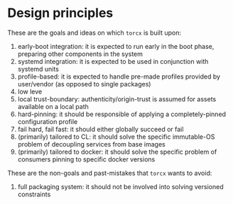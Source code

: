 # Design principles

These are the goals and ideas on which `torcx` is built upon:

1. early-boot integration: it is expected to run early in the boot phase, preparing other components in the system
1. systemd integration: it is expected to be used in conjunction with systemd units
1. profile-based: it is expected to handle pre-made profiles provided by user/vendor (as opposed to single packages)
1. low leve
1. local trust-boundary: authenticity/origin-trust is assumed for assets available on a local path
1. hard-pinning: it should be responsible of applying a completely-pinned configuration profile
1. fail hard, fail fast: it should either globally succeed or fail
1. (primarily) tailored to CL: it should solve the specific immutable-OS problem of decoupling services from base images
1. (primarily) tailored to docker: it should solve the specific problem of consumers pinning to specific docker versions

These are the non-goals and past-mistakes that `torcx` wants to avoid:

1. full packaging system: it should not be involved into solving versioned constraints
 

